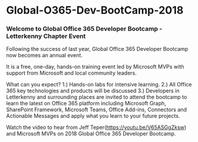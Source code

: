 # Global-O365-Dev-BootCamp-2018


### Welcome to Global Office 365 Developer Bootcamp - Letterkenny Chapter Event

Following the success of last year, Global Office 365 Developer Bootcamp now becomes an annual event.

It is a free, one-day, hands-on training event led by Microsoft MVPs with support from Microsoft and local community leaders.

What can you expect?
1.) Hands-on labs for intensive learning.
2.) All Office 365 key technologies and products will be discussed
3.) Developers in Letterkenny and surrounding places are invited to attend the bootcamp to learn the latest on Office 365 platform including Microsoft Graph, SharePoint Framework, Microsoft Teams, Office Add-ins, Connectors and Actionable Messages and apply what you learn to your future projects.

Watch the video to hear from Jeff Teper(https://youtu.be/V65ASGgZksw) and Microsoft MVPs on 2018 Global Office 365 Developer Bootcamp.
